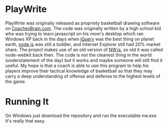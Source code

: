 # PlayWrite

PlayWrite was originally released as propriety basketball drawing software on [CoachesBrain.com](https://coachesbrain.com). The code was originally written by a high school kid who was trying to learn javascript on his mom's desktop which ran Windows XP back in the days when [jQuery](https://jquery.com) was the best thing on planet earth, [node.js](https://nodejs.dev) was still a toddler, and Internet Explorer still had 20% market share. The project makes use of an old version of [NW.js](https://nwjs.io), so old it was called node-webkit back then. The code is not the cleanest thing in the world (understatement of the day) but it works and maybe someone will still find it useful. My hope is that a coach is able to use this program to help his players improve their tactical knowledge of basketball so that they may carry a deep understanding of offense and defense to the highest levels of the game.   

# Running It
On Windows just download the repository and run the executable nw.exe. It's really that easy. 
